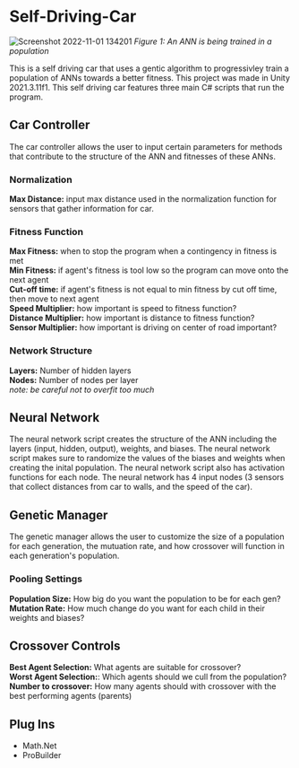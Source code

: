 # Self-Driving-Car

![Screenshot 2022-11-01 134201](https://user-images.githubusercontent.com/78549037/199303430-7607bf18-4969-400e-b7cf-1b816185a4da.jpg)
*Figure 1: An ANN is being trained in a population*

This is a self driving car that uses a gentic algorithm to progressivley train a population of ANNs towards a better fitness. 
This project was made in Unity 2021.3.11f1. This self driving car features three main C# scripts that run the program.

## Car Controller
 The car controller allows the user to input certain parameters for methods that contribute to the structure of the ANN and fitnesses of these ANNs.
 
### Normalization
**Max Distance:** input max distance used in the normalization function for sensors that gather information for car.

### Fitness Function
**Max Fitness:** when to stop the program when a contingency in fitness is met </br>
**Min Fitness:** if agent's fitness is tool low so the program can move onto the next agent </br>
**Cut-off time:** if agent's fitness is not equal to min fitness by cut off time, then move to next agent </br>
**Speed Multiplier:** how important is speed to fitness function? </br>
**Distance Multiplier:** how important is distance to fitness function? </br>
**Sensor Multiplier:** how important is driving on center of road important? </br>

### Network Structure
**Layers:** Number of hidden layers </br>
**Nodes:** Number of nodes per layer </br>
*note: be careful not to overfit too much*

## Neural Network
The neural network script creates the structure of the ANN including the layers (input, hidden, output), weights, and biases. The neural network script makes
sure to randomize the values of the biases and weights when creating the inital population. The neural network script also has activation functions for each node. The neural network has 4 input nodes (3 sensors that collect distances from car to walls, and the speed of the car).
 
## Genetic Manager
The genetic manager allows the user to customize the size of a population for each generation, the mutuation rate, and how crossover will function in each generation's population.

### Pooling Settings
**Population Size:** How big do you want the population to be for each gen? </br>
**Mutation Rate:** How much change do you want for each child in their weights and biases? </br>

## Crossover Controls
**Best Agent Selection:** What agents are suitable for crossover? </br> 
**Worst Agent Selection:**: Which agents should we cull from the population? </br>
**Number to crossover:** How many agents should with crossover with the best performing agents (parents)


## Plug Ins
- Math.Net </br>
- ProBuilder

